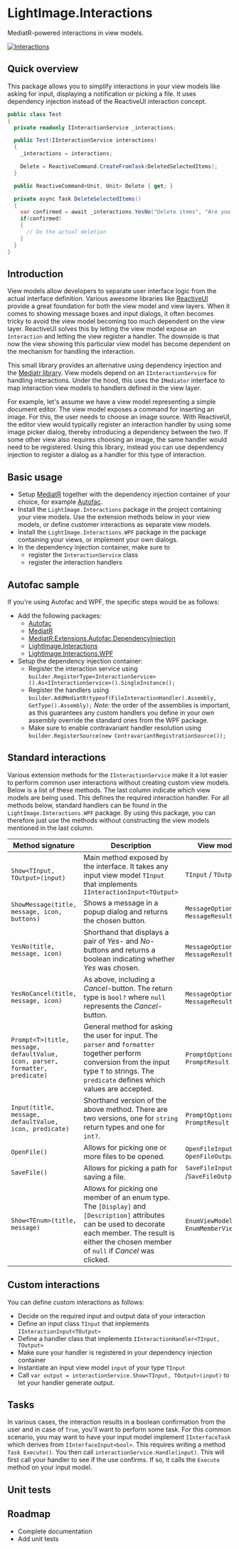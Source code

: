 # LightImage.Interactions
MediatR-powered interactions in view models.

[![Interactions](https://img.shields.io/nuget/v/lightimage.interactions)](https://www.nuget.org/packages/LightImage.Interactions/)

## Quick overview

This package allows you to simplify interactions in your view models like asking for input, displaying a notification or picking a file. It uses dependency injection instead of the ReactiveUI interaction concept.

```cs
public class Test
{
  private readonly IInteractionService _interactions;

  public Test(IInteractionService interactions)
  {
    _interactions = interactions;

    Delete = ReactiveCommand.CreateFromTask(DeletedSelectedItems);
  }

  public ReactiveCommand<Unit, Unit> Delete { get; }

  private async Task DeleteSelectedItems()
  {
    var confirmed = await _interactions.YesNo("Delete items", "Are you sure you want to delete these items?");
    if(confirmed)
    {
      // Do the actual deletion
    }
  }
}

```

## Introduction

View models allow developers to separate user interface logic from the actual interface definition. Various awesome libraries like [ReactiveUI](https://reactiveui.net/) provide a great foundation for both the view model and view layers. When it comes to showing message boxes and input dialogs, it often becomes tricky to avoid the view model becoming too much dependent on the view layer. ReactiveUI solves this by letting the view model expose an `Interaction` and letting the view register a handler. The downside is that now the view showing this particular view model has become dependent on the mechanism for handling the interaction.

This small library provides an alternative using dependency injection and the [Mediatr library](https://github.com/jbogard/MediatR). View models depend on an `IInteractionService` for handling interactions. Under the hood, this uses the `IMediator` interface to map interaction view models to handlers defined in the view layer.

For example, let's assume we have a view model representing a simple document editor. The view model exposes a command for inserting an image. For this, the user needs to choose an image source. With ReactiveUI, the editor view would typically register an interaction handler by using some image picker dialog, thereby introducing a dependency between the two. If some other view also requires choosing an image, the same handler would need to be registered. Using this library, instead you can use dependency injection to register a dialog as a handler for this type of interaction.

## Basic usage

* Setup [MediatR](https://github.com/jbogard/MediatR) together with the dependency injection container of your choice, for example [Autofac](https://autofac.org/).
* Install the `LightImage.Interactions` package in the project containing your view models. Use the extension methods below in your view models, or define customer interactions as separate view models.
* Install the `LightImage.Interactions.WPF` package in the package containing your views, or implement your own dialogs.
* In the dependency injection container, make sure to
  - register the `InteractionService` class
  - register the interaction handlers

## Autofac sample

If you're using Autofac and WPF, the specific steps would be as follows:

* Add the following packages:
  - [Autofac](https://www.nuget.org/packages/Autofac/)
  - [MediatR](https://www.nuget.org/packages/MediatR/)
  - [MediatR.Extensions.Autofac.DependencyInjection](https://www.nuget.org/packages/MediatR.Extensions.Autofac.DependencyInjection)
  - [LightImage.Interactions](https://www.nuget.org/packages/LightImage.Interactions/)
  - [LightImage.Interactions.WPF](https://www.nuget.org/packages/LightImage.Interactions.WPF/)
* Setup the dependency injection container:
  - Register the interaction service using  `builder.RegisterType<InteractionService>().As<IInteractionService>().SingleInstance();`  
  - Register the handlers using `builder.AddMediatR(typeof(FileInteractionHandler).Assembly, GetType().Assembly);` *Note:* the order of the assemblies is important, as this guarantees any custom handlers you define in your own assembly override the standard ones from the WPF package.
  - Make sure to enable contravariant handler resolution using `builder.RegisterSource(new ContravariantRegistrationSource());`

## Standard interactions

Various extension methods for the `IInteractionService` make it a lot easier to perform common user interactions without creating custom view models. Below is a list of these methods. The last column indicate which view models are being used. This defines the required interaction handler. For all methods below, standard handlers can be found in the `LightImage.Interactions.WPF` package. By using this package, you can therefore just use the methods without constructing the view models mentioned in the last column.

| Method signature | Description | View models |
| --- | --- | --- |
`Show<TInput, TOutput>(input)` | Main method exposed by the interface. It takes any input view model `TInput` that implements `IInteractionInput<TOutput>` | `TInput` / `TOutput` |
| `ShowMessage(title, message, icon, buttons)` | Shows a message in a popup dialog and returns the chosen button. | `MessageOptions` / `MessageResult` |
| `YesNo(title, message, icon)` | Shorthand that displays a pair of *Yes*- and *No*-buttons and returns a boolean indicating whether *Yes* was chosen. | `MessageOptions` / `MessageResult` |
| `YesNoCancel(title, message, icon)` | As above, including a *Cancel*-button. The return type is `bool?` where `null` represents the *Cancel*-button. | `MessageOptions` / `MessageResult` |
| `Prompt<T>(title, message, defaultValue, icon, parser, formatter, predicate)` | General method for asking the user for input. The `parser` and `formatter` together perform conversion from the input type `T` to strings. The `predicate` defines which values are accepted. | `PromptOptions` / `PromptResult` |
| `Input(title, message, defaultValue, icon, predicate)` | Shorthand version of the above method. There are two versions, one for `string` return types and one for `int?`. | `PromptOptions` / `PromptResult` |
| `OpenFile()` | Allows for picking one or more files to be opened. | `OpenFileInput` / `OpenFileOutput` |
| `SaveFile()` | Allows for picking a path for saving a file. | `SaveFileInput` /`SaveFileOutput` |
| `Show<TEnum>(title, message)` | Allows for picking one member of an enum type. The `[Display]` and `[Description]` attributes can be used to decorate each member. The result is either the chosen member of `null` if *Cancel* was clicked. | `EnumViewModel` / `EnumMemberViewModel` |

## Custom interactions

You can define custom interactions as follows:
* Decide on the required input and output data of your interaction
* Define an input class `TInput` that implements `IInteractionInput<TOutput>`
* Define a handler class that implements `IInteractionHandler<TInput, TOutput>`
* Make sure your handler is registered in your dependency injection container
* Instantiate an input view model `input` of your type `TInput`
* Call `var output = interactionService.Show<TInput, TOutput>(input)` to let your handler generate output.

## Tasks

In various cases, the interaction results in a boolean confirmation from the user and in case of `True`, you'll want to perform some task. For this common scenario, you may want to have your input model implement `IInterfaceTask` which derives from `IInterfaceInput<bool>`. This requires writing a method `Task Execute()`. You then call `interactionService.Handle(input)`. This will first call your handler to see if the use confirms. If so, it calls the `Execute` method on your input model.

## Unit tests

## Roadmap

* Complete documentation
* Add unit tests
